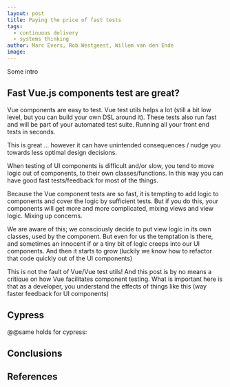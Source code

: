 ```yaml
---
layout: post
title: Paying the price of fast tests
tags:
  - continuous delivery
  - systems thinking
author: Marc Evers, Rob Westgeest, Willem van den Ende
image:
---
```


Some intro

## Fast Vue.js components test are great?

Vue components are easy to test. Vue test utils helps a lot (still a bit low level, but you can build your own DSL around it). These tests also run fast and will be part of your automated test suite. Running all your front end tests in seconds.

This is great ... however it can have unintended consequences / nudge you towards less optimal design decisions.

When testing of UI components is difficult and/or slow, you tend to move logic out of components, to their own classes/functions. In this way you can have good fast tests/feedback for most of the things.

Because the Vue component tests are so fast, it is tempting to add logic to components and cover the logic by sufficient tests. But if you do this, your components will get more and more complicated, mixing views and view logic. Mixing up concerns.

We are aware of this; we consciously decide to put view logic in its own classes, used by the component. But even for us the temptation is there, and sometimes an innocent if or a tiny bit of logic creeps into our UI components. And then it starts to grow (luckily we know how to refactor that code quickly out of the UI components)

This is not the fault of Vue/Vue test utils! And this post is by no means a critique on how Vue facilitates component testing. What is important here is that as a developer, you understand the effects of things like this (way faster feedback for UI components)

## Cypress

@@same holds for cypress:

## Conclusions

## References
